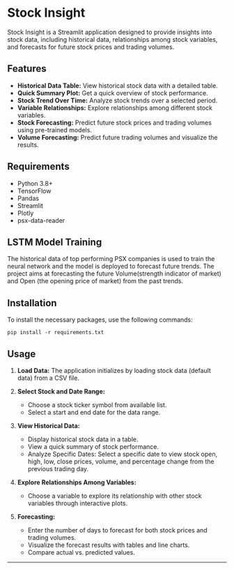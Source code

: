 # Stock Insight
Stock Insight is a Streamlit application designed to provide insights into stock data, including historical data, relationships among stock variables, and forecasts for future stock prices and trading volumes.

## Features
- **Historical Data Table:** View historical stock data with a detailed table.
- **Quick Summary Plot:** Get a quick overview of stock performance.
- **Stock Trend Over Time:** Analyze stock trends over a selected period.
- **Variable Relationships:** Explore relationships among different stock variables.
- **Stock Forecasting:** Predict future stock prices and trading volumes using pre-trained models.
- **Volume Forecasting:** Predict future trading volumes and visualize the results.

## Requirements
- Python 3.8+
- TensorFlow
- Pandas
- Streamlit
- Plotly
- psx-data-reader

## LSTM Model Training
The historical data of top performing PSX companies is used to train the neural network and the model is deployed to forecast future trends. The project aims at forecasting the future Volume(strength indicator of market) and
Open (the opening price of market) from the past trends.

## Installation
To install the necessary packages, use the following commands:
```shell
pip install -r requirements.txt
```

## Usage
1. **Load Data:** The application initializes by loading stock data (default data) from a CSV file.

2. **Select Stock and Date Range:**
   - Choose a stock ticker symbol from available list.
   - Select a start and end date for the data range.

3. **View Historical Data:**
   - Display historical stock data in a table.
   - View a quick summary of stock performance.
   - Analyze Specific Dates:
     Select a specific date to view stock open, high, low, close prices, volume, and percentage change from the previous trading day.

4. **Explore Relationships Among Variables:**
   - Choose a variable to explore its relationship with other stock variables through interactive plots.

5. **Forecasting:**
   - Enter the number of days to forecast for both stock prices and trading volumes.
   - Visualize the forecast results with tables and line charts.
   - Compare actual vs. predicted values.

---